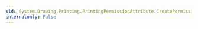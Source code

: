 ```yaml
---
uid: System.Drawing.Printing.PrintingPermissionAttribute.CreatePermission
internalonly: False
---
```

